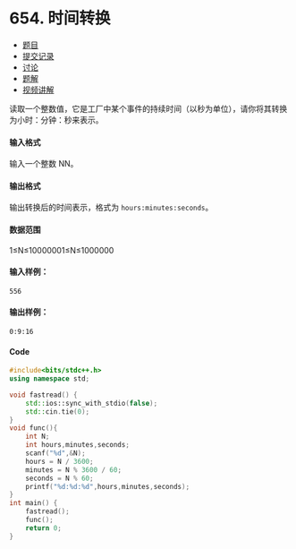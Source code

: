 # 654. 时间转换

- [  题目](https://www.acwing.com/problem/content/description/656/)
- [  提交记录](https://www.acwing.com/problem/content/submission/656/)
- [  讨论](https://www.acwing.com/problem/content/discussion/index/656/1/)
- [  题解](https://www.acwing.com/problem/content/solution/656/1/)
- [  视频讲解](https://www.acwing.com/problem/content/video/656/)



读取一个整数值，它是工厂中某个事件的持续时间（以秒为单位），请你将其转换为小时：分钟：秒来表示。

#### 输入格式

输入一个整数 NN。

#### 输出格式

输出转换后的时间表示，格式为 `hours:minutes:seconds`。

#### 数据范围

1≤N≤10000001≤N≤1000000

#### 输入样例：

```
556
```

#### 输出样例：

```
0:9:16
```

#### Code

```cpp
#include<bits/stdc++.h>
using namespace std;

void fastread() {
	std::ios::sync_with_stdio(false);
	std::cin.tie(0);
}
void func(){
	int N;
	int hours,minutes,seconds;
	scanf("%d",&N);
	hours = N / 3600;
	minutes = N % 3600 / 60;
	seconds = N % 60;
	printf("%d:%d:%d",hours,minutes,seconds);
}
int main() {
	fastread();
	func();
	return 0;
}
```

